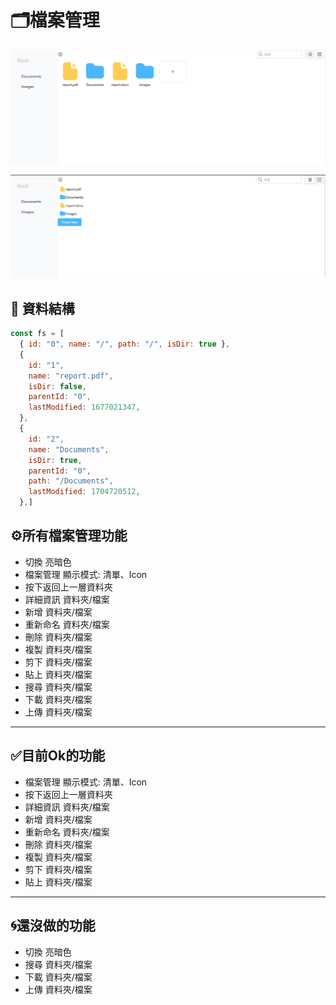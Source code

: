 
# 🗂️檔案管理

![alt text](image.png)

![alt text](image-1.png)



## 📖 資料結構
```js
const fs = [
  { id: "0", name: "/", path: "/", isDir: true },
  {
    id: "1",
    name: "report.pdf",
    isDir: false,
    parentId: "0",
    lastModified: 1677021347,
  },
  {
    id: "2",
    name: "Documents",
    isDir: true,
    parentId: "0",
    path: "/Documents",
    lastModified: 1704720512,
  },]
```
## ⚙️所有檔案管理功能
- 切換 亮暗色
- 檔案管理 顯示模式: 清單、Icon
- 按下返回上一層資料夾
- 詳細資訊 資料夾/檔案
- 新增 資料夾/檔案
- 重新命名 資料夾/檔案
- 刪除 資料夾/檔案
- 複製 資料夾/檔案
- 剪下 資料夾/檔案
- 貼上 資料夾/檔案
- 搜尋 資料夾/檔案
- 下載 資料夾/檔案
- 上傳 資料夾/檔案

-----
## ✅目前Ok的功能
- 檔案管理 顯示模式: 清單、Icon
- 按下返回上一層資料夾
- 詳細資訊 資料夾/檔案
- 新增 資料夾/檔案
- 重新命名 資料夾/檔案
- 刪除 資料夾/檔案
- 複製 資料夾/檔案
- 剪下 資料夾/檔案
- 貼上 資料夾/檔案

-----
## 🌀還沒做的功能

- 切換 亮暗色
- 搜尋 資料夾/檔案
- 下載 資料夾/檔案
- 上傳 資料夾/檔案






